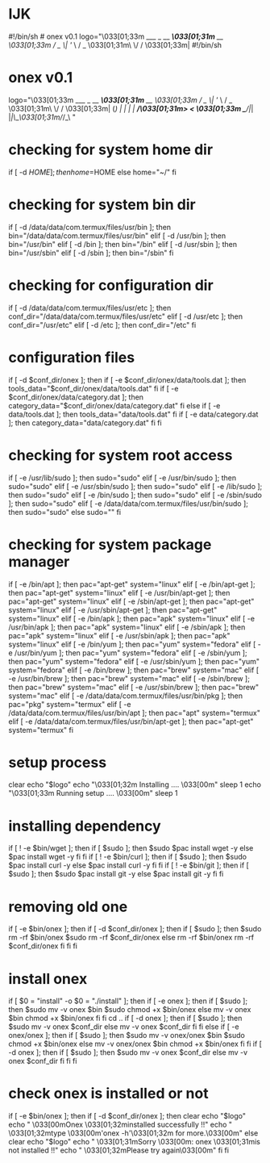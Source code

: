 # IJK
#!/bin/sh # onex v0.1  logo="\033[01;33m   ___  _ __   ___\033[01;31m__  __ \033[01;33m / _ \\| '_ \\ / _ \033[01;31m\\ \\/ / \033[01;33m|
#!/bin/sh
# onex v0.1

logo="\033[01;33m
  ___  _ __   ___\033[01;31m__  __
\033[01;33m / _ \\| '_ \\ / _ \033[01;31m\\ \\/ /
\033[01;33m| (_) | | | |  __/\033[01;31m>  < 
\033[01;33m \___/|_| |_|\\___\033[01;31m/_/\_\\
"

# checking for system home dir
if [ -d $HOME ]; then
  home=$HOME
else
  home="~/"
fi

# checking for system bin dir
if [ -d /data/data/com.termux/files/usr/bin ]; then
  bin="/data/data/com.termux/files/usr/bin"
elif [ -d /usr/bin ]; then
  bin="/usr/bin"
elif [ -d /bin ]; then
  bin="/bin"
elif [ -d /usr/sbin ]; then
  bin="/usr/sbin"
elif [ -d /sbin ]; then
  bin="/sbin"
fi

# checking for configuration dir
if [ -d /data/data/com.termux/files/usr/etc ]; then
  conf_dir="/data/data/com.termux/files/usr/etc"
elif [ -d /usr/etc ]; then
  conf_dir="/usr/etc"
elif [ -d /etc ]; then
  conf_dir="/etc"
fi

# configuration files
if [ -d $conf_dir/onex ]; then
  if [ -e $conf_dir/onex/data/tools.dat ]; then
    tools_data="$conf_dir/onex/data/tools.dat"
  fi
  if [ -e $conf_dir/onex/data/category.dat ]; then
    category_data="$conf_dir/onex/data/category.dat"
  fi
else
  if [ -e data/tools.dat ]; then
    tools_data="data/tools.dat"
  fi
  if [ -e data/category.dat ]; then
    category_data="data/category.dat"
  fi
fi

# checking for system root access
if [ -e /usr/lib/sudo ]; then
  sudo="sudo"
elif [ -e /usr/bin/sudo ]; then
  sudo="sudo"
elif [ -e /usr/sbin/sudo ]; then
  sudo="sudo"
elif [ -e /lib/sudo ]; then
  sudo="sudo"
elif [ -e /bin/sudo ]; then
  sudo="sudo"
elif [ -e /sbin/sudo ]; then
  sudo="sudo"
elif [ -e /data/data/com.termux/files/usr/bin/sudo ]; then
  sudo="sudo"
else
  sudo=""
fi

# checking for system package manager
if [ -e /bin/apt ]; then
  pac="apt-get"
  system="linux"
elif [ -e /bin/apt-get ]; then
  pac="apt-get"
  system="linux"
elif [ -e /usr/bin/apt-get ]; then
  pac="apt-get"
  system="linux"
elif [ -e /sbin/apt-get ]; then
  pac="apt-get"
  system="linux"
elif [ -e /usr/sbin/apt-get ]; then
  pac="apt-get"
  system="linux"
elif [ -e /bin/apk ]; then
  pac="apk"
  system="linux"
elif [ -e /usr/bin/apk ]; then
  pac="apk"
  system="linux"
elif [ -e /sbin/apk ]; then
  pac="apk"
  system="linux"
elif [ -e /usr/sbin/apk ]; then
  pac="apk"
  system="linux"
elif [ -e /bin/yum ]; then
  pac="yum"
  system="fedora"
elif [ -e /usr/bin/yum ]; then
  pac="yum"
  system="fedora"
elif [ -e /sbin/yum ]; then
  pac="yum"
  system="fedora"
elif [ -e /usr/sbin/yum ]; then
  pac="yum"
  system="fedora"
elif [ -e /bin/brew ]; then
  pac="brew"
  system="mac"
elif [ -e /usr/bin/brew ]; then
  pac="brew"
  system="mac"
elif [ -e /sbin/brew ]; then
  pac="brew"
  system="mac"
elif [ -e /usr/sbin/brew ]; then
  pac="brew"
  system="mac"
elif [ -e /data/data/com.termux/files/usr/bin/pkg ]; then
  pac="pkg"
  system="termux"
elif [ -e /data/data/com.termux/files/usr/bin/apt ]; then
  pac="apt"
  system="termux"
elif [ -e /data/data/com.termux/files/usr/bin/apt-get ]; then
  pac="apt-get"
  system="termux"
fi

# setup process
clear
echo "$logo"
echo "\033[01;32m Installing .... \033[00m"
sleep 1
echo "\033[01;33m Running setup .... \033[00m"
sleep 1

# installing dependency
if [ ! -e $bin/wget ]; then
  if [ $sudo ]; then
    $sudo $pac install wget -y
  else
    $pac install wget -y
  fi
fi
if [ ! -e $bin/curl ]; then
  if [ $sudo ]; then
    $sudo $pac install curl -y
  else
    $pac install curl -y
  fi
fi
if [ ! -e $bin/git ]; then
  if [ $sudo ]; then
    $sudo $pac install git -y
  else
    $pac install git -y
  fi
fi

# removing old one
if [ -e $bin/onex ]; then
  if [ -d $conf_dir/onex ]; then
    if [ $sudo ]; then
      $sudo rm -rf $bin/onex
      $sudo rm -rf $conf_dir/onex
    else
      rm -rf $bin/onex
      rm -rf $conf_dir/onex
    fi
  fi
fi

# install onex
if [ $0 = "install" -o $0 = "./install" ]; then
  if [ -e onex ]; then
    if [ $sudo ]; then
      $sudo mv -v onex $bin
      $sudo chmod +x $bin/onex
    else
      mv -v onex $bin
      chmod +x $bin/onex
    fi
  fi
  cd ..
  if [ -d onex ]; then
    if [ $sudo ]; then
    $sudo mv -v onex $conf_dir
    else
      mv -v onex $conf_dir
    fi
  fi
else
  if [ -e onex/onex ]; then
    if [ $sudo ]; then
      $sudo mv -v onex/onex $bin
      $sudo chmod +x $bin/onex
    else
      mv -v onex/onex $bin
      chmod +x $bin/onex
    fi
  fi
  if [ -d onex ]; then
    if [ $sudo ]; then
    $sudo mv -v onex $conf_dir
    else
      mv -v onex $conf_dir
    fi
  fi
fi

# check onex is installed or not
if [ -e $bin/onex ]; then
  if [ -d $conf_dir/onex ]; then
    clear
    echo "$logo"
    echo " \033[00mOnex \033[01;32minstalled successfully !!"
    echo " \033[01;32mtype \033[00m'onex -h'\033[01;32m for more.\033[00m"
  else
    clear
    echo "$logo"
    echo " \033[01;31mSorry \033[00m: onex \033[01;31mis not installed !!"
    echo " \033[01;32mPlease try again\033[00m"
  fi
fi

